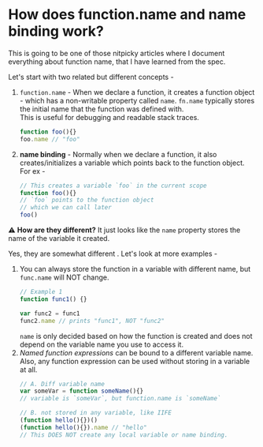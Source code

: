 # How does function.name and name binding work?

This is going to be one of those nitpicky articles where I document everything about function name, that I have learned from the spec.  

Let's start with two related but different concepts -
1. `function.name` - When we declare a function, it creates a function object - which has a non-writable property called `name`. `fn.name` typically stores the initial name that the function was defined with.   
This is useful for debugging and readable stack traces.  
	```js
	function foo(){}
	foo.name // "foo"
	```

2. **name binding** - Normally when we declare a function, it also creates/initializes a variable which points back to the function object. For ex -
	```js
	// This creates a variable `foo` in the current scope
	function foo(){}
	// `foo` points to the function object
	// which we can call later
	foo()
	```
	
⚠️  **How are they different?** It just looks like the `name` property stores the name of the variable it created.

Yes, they are somewhat different . Let's look at more examples -
1. You can always store the function in a variable with different name, but `func.name` will NOT change. 
	```js
	// Example 1
	function func1() {}

	var func2 = func1
	func2.name // prints "func1", NOT "func2"
	```
	`name` is only decided based on how the function is created and does not depend on the variable name you use to access it.
2. *Named function expressions* can be bound to a different variable name. Also, any function expression can be used without storing in a variable at all.
	```js
	// A. Diff variable name
	var someVar = function someName(){}
	// variable is `someVar`, but function.name is `someName`
	
	// B. not stored in any variable, like IIFE
	(function hello(){})()
	(function hello(){}).name // "hello"
	// This DOES NOT create any local variable or name binding.
	```
<!--stackedit_data:
eyJwcm9wZXJ0aWVzIjoiZXh0ZW5zaW9uczpcbiAgcHJlc2V0Oi
BnZm1cbiIsImhpc3RvcnkiOlsxMzUwMzg0NDQ2LC0xNDM4NzY2
OTMwLDE4NjQyNDQ3NTMsOTU5Nzk1MzUyLDQyOTk2NTk2MiwtMj
AwODc3NTcwMCwyMDAxNjY4ODcyLC0yMDgyMTAzMDk1LC0xMjEz
NDY3NDAwLDE2NTg0OTk3MjYsMTgzMDk2Mjg3NCwxMjMwMDI3Nj
I1LDEwNjIxMjM3NzEsMTIyNTg4NjgyMF19
-->